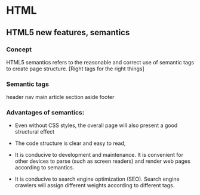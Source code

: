 # HTML

## HTML5 new features, semantics

### Concept

HTML5 semantics refers to the reasonable and correct use of semantic tags to create page structure. [Right tags for the right things]

### Semantic tags

header nav main article section aside footer

### Advantages of semantics:

- Even without CSS styles, the overall page will also present a good structural effect

- The code structure is clear and easy to read,

- It is conducive to development and maintenance. It is convenient for other devices to parse (such as screen readers) and render web pages according to semantics.

- It is conducive to search engine optimization (SEO). Search engine crawlers will assign different weights according to different tags.